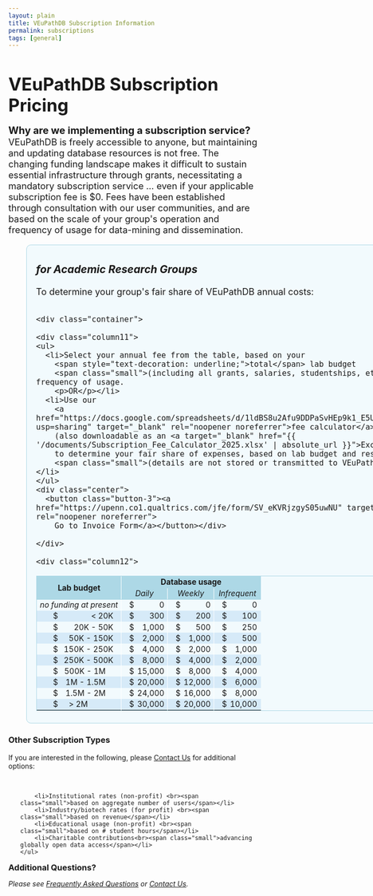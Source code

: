 ```yaml
---
layout: plain
title: VEuPathDB Subscription Information
permalink: subscriptions
tags: [general]
---
```

<style>
  h1 {
    font-size: 2.5em;
    margin-bottom:0;
    padding-bottom:0;
    padding-top:0;
  }

  div.static-content {
    font-size:130%;
    a {
      text-decoration: underline;
    } 
    h2 {
      font-size: 1.5em;
      font-weight:400;
      padding-bottom:0.5em;
    }
    h3 {
      padding-top:0.25em;
      font-style: italic;
    }
    div.container {
      display: flex;
    }
    div.column1 {
      flex: 0 0 60%; 
      border-radius: .5em;
      border: 1px solid lightblue;
      background: #e6f7fd78;
      padding: 0 1em 0.5em;
      margin-left: 2em;
      min-width: 45em;
      p {
        margin:0;
      }
    }
    div.column2 {
      flex: 0 0 auto;
      border-radius: .5em;
      border: 1px solid #dbb667a6;
      background: #fdf9e696;
      padding: 0 1em 0;
      margin-left: 2em;
      max-width: 21em;
      p {
        margin:0;
      }
    }
    div.column11 {
      flex: 0 0 45%;
    }
    div.column12 {
      flex: 0 0 auto;
      margin-left: 1em;
    }

    ul {
      list-style-type: square;
    }
    .column11 ul {
      padding-left: 0;
      margin-top: 0;
    }
    .column11 li {
      padding-top: 0.8em;
      padding-bottom: 0.5em;
    }
    .column11 li p {
      text-decoration: underline;
      margin-top: 1em;
      position: relative;
      right: 1em;
    }
    .column2 li {
      padding-top: 0.4em;
      padding-bottom: 0.5em;
    }

    table {
      font-size: 85%;
      border: 1px solid lightblue;
    }
    td {
      text-align: right;
      padding: 0.10em 0.4em;
    }
    td.center {
      text-align: center;
      vertical-align: middle;
    }
    td.sidewhite {
      border-right: 1px solid white;
    }
    thead td {
      font-weight: bold;
      border: 1px solid lightblue;
      background: lightblue;
    }
    tbody tr.alt td {
      background: #d6eaf8;
    }
    td.nopad-r {
      padding-right: 0;
    }
    td.pad-r-halfem {
      padding-right: 0.5em
    }
    td.pad-r-1em {
      padding-right: 1em
    }
    td.pad-l-1em {
      padding-left: 1em
    }
    td.pad-r-2em {
      padding-right: 2em
    }
    td.pad-l-2em {
      padding-left: 2em
    }
    td.pad-r-4em {
      padding-right: 4.3em
    }

    .button-3 {
      font-size: 130%;
      background-color: green;
      border: 0.15em solid green;
      border-radius: 8px;
      box-shadow: rgba(27, 31, 35, 0.04) 0 1px 0, rgba(255, 255, 255, 0.25) 0 1px 0 inset;
      box-sizing: border-box;
      color: white;
      cursor: pointer;
      font-weight: 400;
      margin-top: 0.6em;
      padding: 0.4em 0.7em;
      transition: background-color 0.2s cubic-bezier(0.3, 0, 0.5, 1);
      touch-action: manipulation;
      vertical-align: middle;
    }
    .button-3:focus:not(:focus-visible):not(.focus-visible) {
      box-shadow: none;
      outline: none;
    }
    .button-3:hover {
      background-color: #2c974b;
    }
    .button-3:focus {
      box-shadow: rgba(46, 164, 79, .4) 0 0 0 3px;
      outline: none;
    }
    .button-3:active {
      background-color: #298e46;
      box-shadow: rgba(20, 70, 32, .2) 0 1px 0 inset;
    }
    .button-3 a {
      text-decoration: none;
      color: white;
    }

    .italics {
      font-style:italic;
    }
    .small {
      font-size:90%;
      font-style:italic;
    }
    .center {
      text-align: center;
    }

    div.addquest {
      margin: 2em 2em;
      p {
       padding-left: 2em;
       display: inline;
      } 
    }

    @media only screen and (max-width: 50em) {
      div.container {
        flex-wrap:wrap;
      }
      div.column1, div.column2, .button-3, div.addquest, div.addquest p {
        margin-bottom: 1em;
        margin-left: 0;
      }
      div.addquest, div.addquest p {
        padding-left: 0;
        display: block;
      }
    }

  }
</style>

<h1>VEuPathDB Subscription Pricing</h1>

<div class="static-content">

  <div class="top">
    <p><b style="font-size:110%">Why are we implementing a subscription service?</b> VEuPathDB is freely accessible to anyone, but maintaining and updating database resources is not free. The changing funding landscape makes it difficult to sustain essential infrastructure through grants, necessitating a mandatory subscription service ... even if your applicable subscription fee is $0. Fees have been established through consultation with our user communities, and are based on the scale of your group's operation and frequency of usage for data-mining and dissemination.</p>
  </div>

  <div class="container">

  <div class="column1">
    <h3>for Academic Research Groups</h3>
    <p style="padding-bottom:1em">To determine your group's fair share of VEuPathDB annual costs:</p>

    <div class="container">

    <div class="column11">
    <ul>
      <li>Select your annual fee from the table, based on your 
        <span style="text-decoration: underline;">total</span> lab budget 
        <span class="small">(including all grants, salaries, studentships, etc.)</span> and frequency of usage.
        <p>OR</p></li>
      <li>Use our 
        <a href="https://docs.google.com/spreadsheets/d/1ldBS8u2Afu9DDPaSvHEp9k1_E5U3u6QEOQMt_ehIYgw/copy?usp=sharing" target="_blank" rel="noopener noreferrer">fee calculator</a> 
        (also downloadable as an <a target="_blank" href="{{ '/documents/Subscription_Fee_Calculator_2025.xlsx' | absolute_url }}">Excel file</a>) 
        to determine your fair share of expenses, based on lab budget and resource usage
        <span class="small">(details are not stored or transmitted to VEuPathDB.)</span></li>
    </ul>
    <div class="center">
      <button class="button-3"><a href="https://upenn.co1.qualtrics.com/jfe/form/SV_eKVRjzgyS05uwNU" target="_blank" rel="noopener noreferrer">
        Go to Invoice Form</a></button></div>

    </div>

    <div class="column12">
  <table>

  <thead>
    <tr>
      <td colspan="2" rowspan="2" class="center sidewhite">Lab budget</td>
      <td colspan="6" class="center">Database usage</td>
    </tr>
    <tr>
      <td colspan="2" class="center sidewhite" style="font-weight:400;font-style:italic">Daily</td>
      <td colspan="2" class="center sidewhite" style="font-weight:400;font-style:italic">Weekly</td>
      <td colspan="2" class="center" style="font-weight:400;font-style:italic">Infrequent</td>
    </tr>
  </thead>

  <tbody><tr>
    <td colspan="2" class="center sidewhite"><i>no funding at present</i></td>
    <td class="pad-l-1em nopad-r">$</td>
    <td class="sidewhite">0</td>
    <td class="pad-l-1em nopad-r">$</td>
    <td class="sidewhite">0</td>
    <td class="pad-l-1em nopad-r">$</td>
    <td class="pad-r-halfem">0</td>
  </tr>
  <tr class="alt">
    <td class="pad-l-2em nopad-r">$</td>  <!-- this affects all subsequent rows -->
    <td class="pad-r-1em sidewhite">&lt; 20K</td>
    <td class="pad-l-1em nopad-r">$</td>  <!-- this affects all subsequent rows -->
    <td class="sidewhite">300</td>
    <td class="pad-l-1em nopad-r">$</td>  <!-- this affects all subsequent rows -->
    <td class="sidewhite">200</td>
    <td class="pad-l-1em nopad-r">$</td>  <!-- this affects all subsequent rows -->
    <td class="pad-r-halfem">100</td>
  </tr>
  <tr>
    <td class="nopad-r">$</td>
    <td class="pad-r-1em sidewhite">20K - 50K</td>
    <td class="nopad-r">$</td>
    <td class="sidewhite">1,000</td>
    <td class="nopad-r">$</td>
    <td class="sidewhite">500</td>
    <td class="nopad-r">$</td>
    <td class="pad-r-halfem">250</td>
  </tr>
  <tr class="alt">
    <td class="nopad-r">$</td>
    <td class="pad-r-1em sidewhite">50K - 150K</td>
    <td class="nopad-r">$</td>
    <td class="sidewhite">2,000</td>
    <td class="nopad-r">$</td>
    <td class="sidewhite">1,000</td>
    <td class="nopad-r">$</td>
    <td class="pad-r-halfem">500</td>
  </tr>
  <tr>
    <td class="nopad-r">$</td>
    <td class="pad-r-1em sidewhite">150K - 250K</td>
    <td class="nopad-r">$</td>
    <td class="sidewhite">4,000</td>
    <td class="nopad-r">$</td>
    <td class="sidewhite">2,000</td>
    <td class="nopad-r">$</td>
    <td class="pad-r-halfem">1,000</td>
  </tr>
  <tr class="alt">
    <td class="nopad-r">$</td>
    <td class="pad-r-1em sidewhite">250K - 500K</td>
    <td class="nopad-r">$</td>
    <td class="sidewhite">8,000</td>
    <td class="nopad-r">$</td>
    <td class="sidewhite">4,000</td>
    <td class="nopad-r">$</td>
    <td class="pad-r-halfem">2,000</td>
  </tr>
  <tr>
    <td class="nopad-r">$</td>
    <td class="pad-r-2em sidewhite">500K - 1M</td>
    <td class="nopad-r">$</td>
    <td class="sidewhite">15,000</td>
    <td class="nopad-r">$</td>
    <td class="sidewhite">8,000</td>
    <td class="nopad-r">$</td>
    <td class="pad-r-halfem">4,000</td>
  </tr>
  <tr class="alt">
    <td class="nopad-r">$</td>
    <td class="pad-r-2em sidewhite">1M - 1.5M</td>
    <td class="nopad-r">$</td>
    <td class="sidewhite">20,000</td>
    <td class="nopad-r">$</td>
    <td class="sidewhite">12,000</td>
    <td class="nopad-r">$</td>
    <td class="pad-r-halfem">6,000</td>
  </tr>
  <tr>
    <td class="nopad-r">$</td>
    <td class="pad-r-2em sidewhite">1.5M - 2M</td>
    <td class="nopad-r">$</td>
    <td class="sidewhite">24,000</td>
    <td class="nopad-r">$</td>
    <td class="sidewhite">16,000</td>
    <td class="nopad-r">$</td>
    <td class="pad-r-halfem">8,000</td>
  </tr>
  <tr class="alt">
    <td class="nopad-r">$</td>
    <td class="pad-r-4em sidewhite">&gt; 2M</td>
    <td class="nopad-r">$</td>
    <td class="sidewhite">30,000</td>
    <td class="nopad-r">$</td>
    <td class="sidewhite">20,000</td>
    <td class="nopad-r">$</td>
    <td class="pad-r-halfem">10,000</td>
  </tr></tbody>

  </table>
    </div>
    </div>

  </div>  <!-- end of column1 -->

  <div class="column2">     
    <h3>Other Subscription Types</h3>
    <p>If you are interested in the following, please
      <a href="mailto:subscriptions@veupathdb.org">Contact Us</a> for additional options:</p><br>
    <ul>
        
        <li>Institutional rates (non-profit) <br><span class="small">based on aggregate number of users</span></li>
        <li>Industry/biotech rates (for profit) <br><span class="small">based on revenue</span></li>
        <li>Educational usage (non-profit) <br><span class="small">based on # student hours</span></li>
        <li>Charitable contributions<br><span class="small">advancing globally open data access</span></li>
    </ul>
  </div>  <!-- end of column2 -->
  </div>

  <div class="addquest">
    <h3 style="display:inline">Additional Questions?</h3>
    <p><i>Please see <a href="/a/app/static-content/faq.html">Frequently Asked Questions</a> 
      or <a href="/a/app/contact-us">Contact Us</a>.</i></p>
  </div>

</div>

